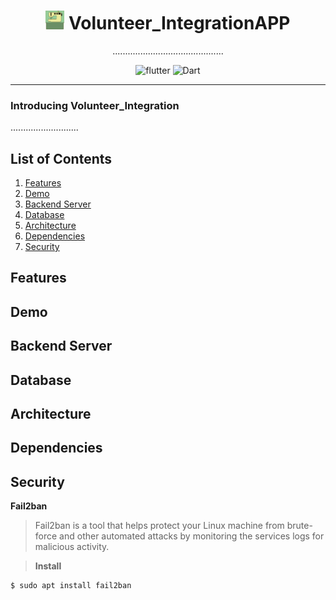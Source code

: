 # <div align="center"><img src="docs/logo.png" alt="icon" width=30> Volunteer_IntegrationAPP</div>

<div align="center">............................................


![flutter](https://img.shields.io/badge/Flutter-Framework-green?logo=flutter)
![Dart](https://img.shields.io/badge/Dart-Language-blue?logo=dart)

</div>

***

### Introducing Volunteer_Integration

...........................

## List of Contents

1. [Features](#features)
2. [Demo](#demo)
3. [Backend Server](#backendserver)
4. [Database](#database)
5. [Architecture](#architecture)
6. [Dependencies](#dependencies)
6. [Security](#security)

## Features

## Demo

## Backend Server

## Database

## Architecture

## Dependencies

## Security

**Fail2ban**

>Fail2ban is a tool that helps protect your Linux machine from brute-force and other automated attacks by monitoring the services logs for malicious activity.

>**Install**
>
```
$ sudo apt install fail2ban
```


